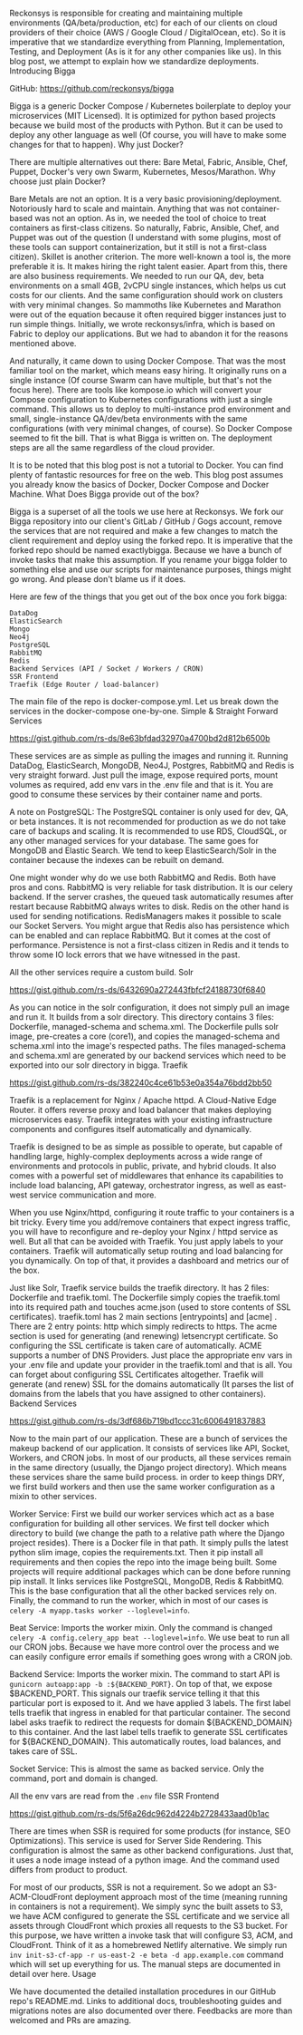 Reckonsys is responsible for creating and maintaining multiple environments (QA/beta/production, etc) for each of our clients on cloud providers of their choice (AWS / Google Cloud / DigitalOcean, etc). So it is imperative that we standardize everything from Planning, Implementation, Testing, and Deployment (As is it for any other companies like us). In this blog post, we attempt to explain how we standardize deployments.
Introducing Bigga

GitHub: https://github.com/reckonsys/bigga

Bigga is a generic Docker Compose / Kubernetes boilerplate to deploy your microservices (MIT Licensed). It is optimized for python based projects because we build most of the products with Python. But it can be used to deploy any other language as well (Of course, you will have to make some changes for that to happen).
Why just Docker?

There are multiple alternatives out there: Bare Metal, Fabric, Ansible, Chef, Puppet, Docker's very own Swarm, Kubernetes, Mesos/Marathon. Why choose just plain Docker?

Bare Metals are not an option. It is a very basic provisioning/deployment. Notoriously hard to scale and maintain. Anything that was not container-based was not an option. As in, we needed the tool of choice to treat containers as first-class citizens. So naturally, Fabric, Ansible, Chef, and Puppet was out of the question (I understand with some plugins, most of these tools can support containerization, but it still is not a first-class citizen). Skillet is another criterion. The more well-known a tool is, the more preferable it is. It makes hiring the right talent easier. Apart from this, there are also business requirements. We needed to run our QA, dev, beta environments on a small 4GB, 2vCPU single instances, which helps us cut costs for our clients. And the same configuration should work on clusters with very minimal changes. So mammoths like Kubernetes and Marathon were out of the equation because it often required bigger instances just to run simple things. Initially, we wrote reckonsys/infra, which is based on Fabric to deploy our applications. But we had to abandon it for the reasons mentioned above.

And naturally, it came down to using Docker Compose. That was the most familiar tool on the market, which means easy hiring. It originally runs on a single instance (Of course Swarm can have multiple, but that's not the focus here). There are tools like kompose.io which will convert your Compose configuration to Kubernetes configurations with just a single command. This allows us to deploy to multi-instance prod environment and small, single-instance QA/dev/beta environments with the same configurations (with very minimal changes, of course). So Docker Compose seemed to fit the bill. That is what Bigga is written on. The deployment steps are all the same regardless of the cloud provider.

It is to be noted that this blog post is not a tutorial to Docker. You can find plenty of fantastic resources for free on the web. This blog post assumes you already know the basics of Docker, Docker Compose and Docker Machine.
What Does Bigga provide out of the box?

Bigga is a superset of all the tools we use here at Reckonsys. We fork our Bigga repository into our client's GitLab / GitHub / Gogs account, remove the services that are not required and make a few changes to match the client requirement and deploy using the forked repo. It is imperative that the forked repo should be named exactlybigga. Because we have a bunch of invoke tasks that make this assumption. If you rename your bigga folder to something else and use our scripts for maintenance purposes, things might go wrong. And please don't blame us if it does.

Here are few of the things that you get out of the box once you fork bigga:

    DataDog
    ElasticSearch
    Mongo
    Neo4j
    PostgreSQL
    RabbitMQ
    Redis
    Backend Services (API / Socket / Workers / CRON)
    SSR Frontend
    Traefik (Edge Router / load-balancer)

The main file of the repo is docker-compose.yml. Let us break down the services in the docker-compose one-by-one.
Simple & Straight Forward Services

https://gist.github.com/rs-ds/8e63bfdad32970a4700bd2d812b6500b

These services are as simple as pulling the images and running it. Running DataDog, ElasticSearch, MongoDB, Neo4J, Postgres, RabbitMQ and Redis is very straight forward. Just pull the image, expose required ports, mount volumes as required, add env vars in the .env file and that is it. You are good to consume these services by their container name and ports.

A note on PostgreSQL: The PostgreSQL container is only used for dev, QA, or beta instances. It is not recommended for production as we do not take care of backups and scaling. It is recommended to use RDS, CloudSQL, or any other managed services for your database. The same goes for MongoDB and Elastic Search. We tend to keep ElasticSearch/Solr in the container because the indexes can be rebuilt on demand.

One might wonder why do we use both RabbitMQ and Redis. Both have pros and cons. RabbitMQ is very reliable for task distribution. It is our celery backend. If the server crashes, the queued task automatically resumes after restart because RabbitMQ always writes to disk. Redis on the other hand is used for sending notifications. RedisManagers makes it possible to scale our Socket Servers. You might argue that Redis also has persistence which can be enabled and can replace RabbitMQ. But it comes at the cost of performance. Persistence is not a first-class citizen in Redis and it tends to throw some IO lock errors that we have witnessed in the past.

All the other services require a custom build.
Solr

https://gist.github.com/rs-ds/6432690a272443fbfcf24188730f6840

As you can notice in the solr configuration, it does not simply pull an image and run it. It builds from a solr directory. This directory contains 3 files: Dockerfile, managed-schema and schema.xml. The Dockerfile pulls solr image, pre-creates a core (core1), and copies the managed-schema and schema.xml into the image's respected paths. The files managed-schema and schema.xml are generated by our backend services which need to be exported into our solr directory in bigga.
Traefik

https://gist.github.com/rs-ds/382240c4ce61b53e0a354a76bdd2bb50

Traefik is a replacement for Nginx / Apache httpd. A Cloud-Native Edge Router. it offers reverse proxy and load balancer that makes deploying microservices easy. Traefik integrates with your existing infrastructure components and configures itself automatically and dynamically.

Traefik is designed to be as simple as possible to operate, but capable of handling large, highly-complex deployments across a wide range of environments and protocols in public, private, and hybrid clouds. It also comes with a powerful set of middlewares that enhance its capabilities to include load balancing, API gateway, orchestrator ingress, as well as east-west service communication and more.

When you use Nginx/httpd, configuring it route traffic to your containers is a bit tricky. Every time you add/remove containers that expect ingress traffic, you will have to reconfigure and re-deploy your Nginx / httpd service as well. But all that can be avoided with Traefik. You just apply labels to your containers. Traefik will automatically setup routing and load balancing for you dynamically. On top of that, it provides a dashboard and metrics our of the box.

Just like Solr, Traefik service builds the traefik directory. It has 2 files: Dockerfile and traefik.toml. The Dockerfile simply copies the traefik.toml into its required path and touches acme.json (used to store contents of SSL certificates). traefik.toml has 2 main sections [entrypoints] and [acme] . There are 2 entry points: http which simply redirects to https. The acme section is used for generating (and renewing) letsencrypt certificate. So configuring the SSL certificate is taken care of automatically. ACME supports a number of DNS Providers. Just place the appropriate env vars in your .env file and update your provider in the traefik.toml and that is all. You can forget about configuring SSL Certificates altogether. Traefik will generate (and renew) SSL for the domains automatically (It parses the list of domains from the labels that you have assigned to other containers).
Backend Services

https://gist.github.com/rs-ds/3df686b719bd1ccc31c6006491837883

Now to the main part of our application. These are a bunch of services the makeup backend of our application. It consists of services like API, Socket, Workers, and CRON jobs. In most of our products, all these services remain in the same directory (usually, the Django project directory). Which means these services share the same build process. in order to keep things DRY, we first build workers and then use the same worker configuration as a mixin to other services.

Worker Service: First we build our worker services which act as a base configuration for building all other services. We first tell docker which directory to build (we change the path to a relative path where the Django project resides). There is a Docker file in that path. It simply pulls the latest python slim image, copies the requirements.txt. Then it pip install all requirements and then copies the repo into the image being built. Some projects will require additional packages which can be done before running pip install. It links services like PostgreSQL, MongoDB, Redis & RabbitMQ. This is the base configuration that all the other backed services rely on. Finally, the command to run the worker, which in most of our cases is `celery -A myapp.tasks worker --loglevel=info`.

Beat Service: Imports the worker mixin. Only the command is changed `celery -A config.celery_app beat --loglevel=info`. We use beat to run all our CRON jobs. Because we have more control over the process and we can easily configure error emails if something goes wrong with a CRON job.

Backend Service: Imports the worker mixin. The command to start API is `gunicorn autoapp:app -b :${BACKEND_PORT}`. On top of that, we expose $BACKEND_PORT. This signals our traefik service telling it that this particular port is exposed to it. And we have applied 3 labels. The first label tells traefik that ingress in enabled for that particular container. The second label asks traefik to redirect the requests for domain ${BACKEND_DOMAIN} to this container. And the last label tells traefik to generate SSL certificates for ${BACKEND_DOMAIN}. This automatically routes, load balances, and takes care of SSL.

Socket Service: This is almost the same as backed service. Only the command, port and domain is changed.

All the env vars are read from the `.env` file
SSR Frontend

https://gist.github.com/rs-ds/5f6a26dc962d4224b2728433aad0b1ac

There are times when SSR is required for some products (for instance, SEO Optimizations). This service is used for Server Side Rendering. This configuration is almost the same as other backend configurations. Just that, it uses a node image instead of a python image. And the command used differs from product to product.

For most of our products, SSR is not a requirement. So we adopt an S3-ACM-CloudFront deployment approach most of the time (meaning running in containers is not a requirement). We simply sync the built assets to S3, we have ACM configured to generate the SSL certificate and we service all assets through CloudFront which proxies all requests to the S3 bucket. For this purpose, we have written a invoke task that will configure S3, ACM, and CloudFront. Think of it as a homebrewed Netlify alternative. We simply run `inv init-s3-cf-app -r us-east-2 -e beta -d app.example.com` command which will set up everything for us. The manual steps are documented in detail over here.
Usage

We have documented the detailed installation procedures in our GitHub repo's README.md. Links to additional docs, troubleshooting guides and migrations notes are also documented over there. Feedbacks are more than welcomed and PRs are amazing.
